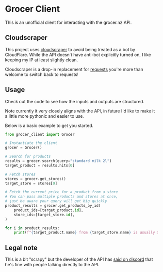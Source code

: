# Grocer Client

This is an unofficial client for interacting with the grocer.nz API.

## Cloudscraper

This project uses [cloudscraper](https://github.com/VeNoMouS/cloudscraper) to avoid being treated as a bot by CloudFlare.
While the API doesn't have anti-bot explicitly turned on, I like keeping my IP at least slightly clean.

Cloudscraper is a drop-in replacement for [requests](https://docs.python-requests.org/en/latest/index.html)
you're more than welcome to switch back to requests!

## Usage

Check out the code to see how the inputs and outputs are structured.

Note currently it very closely aligns with the API, 
in future I'd like to make it a little more pythonic and easier to use.

Below is a basic example to get you started.

```python
from grocer_client import Grocer

# Instantiate the client
grocer = Grocer()

# Search for products
results = grocer.search(query="standard milk 2l")
target_product = results.hits[0]

# Fetch stores
stores = grocer.get_stores()
target_store = stores[0]

# Fetch the current price for a product from a store
# You can pass multiple products and stores at once, 
# just be aware your query will get big quickly
product_results = grocer.get_products_by_id(
    product_ids=[target_product.id],
    store_ids=[target_store.id],
)

for i in product_results:
    print(f"{target_product.name} from {target_store.name} is usually ${i.prices[0].original_price}")
```

## Legal note

This is a bit "scrapy" but the developer of the API has [said on discord](https://discord.com/channels/1092929416419614720/1092929416981647482/1113643700837433344)
that he's fine with people talking directly to the API.
